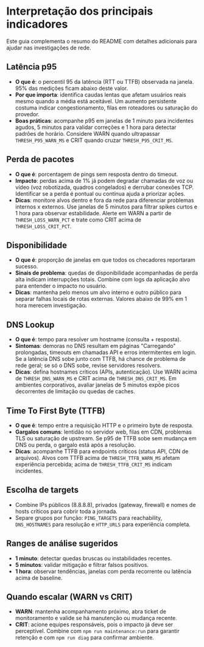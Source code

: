 # Interpretação dos principais indicadores

Este guia complementa o resumo do README com detalhes adicionais para ajudar nas investigações de rede.

## Latência p95

- **O que é**: o percentil 95 da latência (RTT ou TTFB) observada na janela. 95% das medições ficam abaixo deste valor.
- **Por que importa**: identifica caudas lentas que afetam usuários reais mesmo quando a média está aceitável. Um aumento persistente costuma indicar congestionamento, filas em roteadores ou saturação do provedor.
- **Boas práticas**: acompanhe p95 em janelas de 1 minuto para incidentes agudos, 5 minutos para validar correções e 1 hora para detectar padrões de horário. Considere WARN quando ultrapassar `THRESH_P95_WARN_MS` e CRIT quando cruzar `THRESH_P95_CRIT_MS`.

## Perda de pacotes

- **O que é**: porcentagem de pings sem resposta dentro do timeout.
- **Impacto**: perdas acima de 1% já podem degradar chamadas de voz ou vídeo (voz robotizada, quadros congelados) e derrubar conexões TCP. Identificar se a perda é pontual ou contínua ajuda a priorizar ações.
- **Dicas**: monitore alvos dentro e fora da rede para diferenciar problemas internos x externos. Use janelas de 5 minutos para filtrar spikes curtos e 1 hora para observar estabilidade. Alerte em WARN a partir de `THRESH_LOSS_WARN_PCT` e trate como CRIT acima de `THRESH_LOSS_CRIT_PCT`.

## Disponibilidade

- **O que é**: proporção de janelas em que todos os checadores reportaram sucesso.
- **Sinais de problema**: quedas de disponibilidade acompanhadas de perda alta indicam interrupções totais. Combine com logs da aplicação alvo para entender o impacto no usuário.
- **Dicas**: mantenha pelo menos um alvo interno e outro público para separar falhas locais de rotas externas. Valores abaixo de 99% em 1 hora merecem investigação.

## DNS Lookup

- **O que é**: tempo para resolver um hostname (consulta + resposta).
- **Sintomas**: demoras no DNS resultam em páginas "Carregando" prolongadas, timeouts em chamadas API e erros intermitentes em login. Se a latência DNS sobe junto com TTFB, há chance de problema de rede geral; se só o DNS sobe, revise servidores resolvers.
- **Dicas**: defina hostnames críticos (APIs, autenticação). Use WARN acima de `THRESH_DNS_WARN_MS` e CRIT acima de `THRESH_DNS_CRIT_MS`. Em ambientes corporativos, avaliar janelas de 5 minutos expõe picos decorrentes de limitação ou quedas de caches.

## Time To First Byte (TTFB)

- **O que é**: tempo entre a requisição HTTP e o primeiro byte de resposta.
- **Gargalos comuns**: lentidão no servidor web, filas em CDN, problemas TLS ou saturação de upstream. Se p95 de TTFB sobe sem mudança em DNS ou perda, o gargalo está após a resolução.
- **Dicas**: acompanhe TTFB para endpoints críticos (status API, CDN de arquivos). Alvos com TTFB acima de `THRESH_TTFB_WARN_MS` afetam experiência percebida; acima de `THRESH_TTFB_CRIT_MS` indicam incidentes.

## Escolha de targets

- Combine IPs públicos (8.8.8.8), privados (gateway, firewall) e nomes de hosts críticos para cobrir toda a jornada.
- Separe grupos por função: `PING_TARGETS` para reachability, `DNS_HOSTNAMES` para resolução e `HTTP_URLS` para experiência completa.

## Ranges de análise sugeridos

- **1 minuto**: detectar quedas bruscas ou instabilidades recentes.
- **5 minutos**: validar mitigação e filtrar falsos positivos.
- **1 hora**: observar tendências, janelas com perda recorrente ou latência acima de baseline.

## Quando escalar (WARN vs CRIT)

- **WARN**: mantenha acompanhamento próximo, abra ticket de monitoramento e valide se há manutenção ou mudança recente.
- **CRIT**: acione equipes responsáveis, pois o impacto já deve ser perceptível. Combine com `npm run maintenance:run` para garantir retenção e com `npm run diag` para confirmar ambiente.
